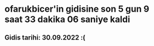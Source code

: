 # ofarukbicer'in gidisine son 5 gun 9 saat 33 dakika 06 saniye kaldi

## Gidis tarihi: 30.09.2022 :(